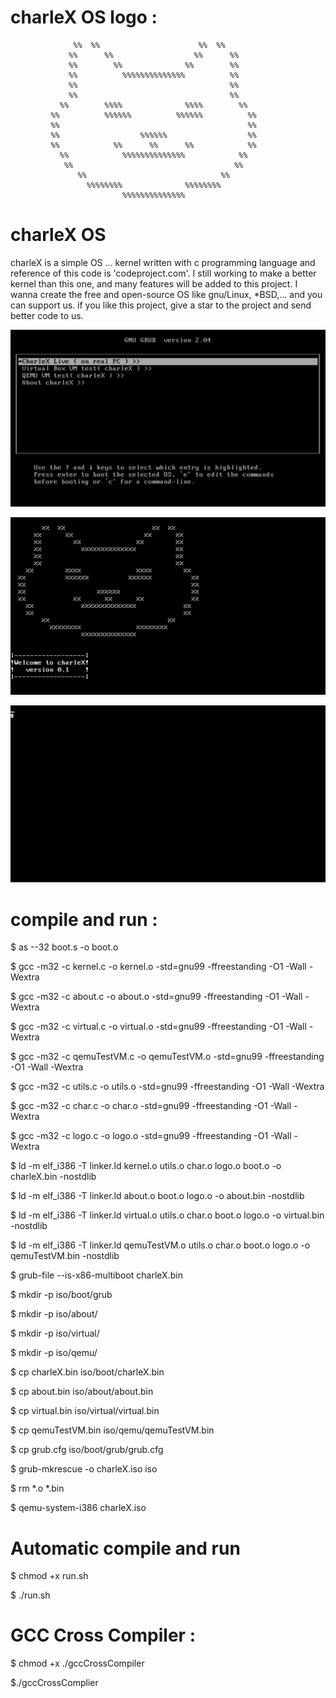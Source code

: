 

# charleX OS logo :


                  %%  %%                      %%  %%      
                 %%      %%                  %%      %%   
                 %%        %%              %%        %%   
                 %%          %%%%%%%%%%%%%%          %%   
                 %%                                  %%   
                 %%                                  %%   
               %%        %%%%              %%%%        %% 
             %%          %%%%%%          %%%%%%          %%
             %%                                          %%
             %%                  %%%%%%                  %%
             %%            %%      %%      %%            %%
               %%            %%%%%%%%%%%%%%            %%  
                %%                                    %%  
                   %%                              %%      
                     %%%%%%%%              %%%%%%%%     
                             %%%%%%%%%%%%%%               



# charleX OS

charleX is a simple OS ... kernel written with c programming language and reference of this code is 'codeproject.com'.
I still working to make a better kernel than this one, and many features will be added to this project.
I wanna create the free and open-source OS like gnu/Linux, *BSD,... and you can support us. if you like this project, give a star to the project and send better code to us.


![screenshots](screenshots/charleXGrub.png)

![screenshots](screenshots/charleXLoadingAndLogo.png)

![screenshots](screenshots/charleXPrompt.png)


# compile and run :

$ as --32 boot.s -o boot.o

$ gcc -m32 -c kernel.c -o kernel.o -std=gnu99 -ffreestanding -O1 -Wall -Wextra
 
$ gcc -m32 -c about.c -o about.o -std=gnu99 -ffreestanding -O1 -Wall -Wextra
 
$ gcc -m32 -c virtual.c -o virtual.o -std=gnu99 -ffreestanding -O1 -Wall -Wextra
 
$ gcc -m32 -c qemuTestVM.c -o qemuTestVM.o -std=gnu99 -ffreestanding -O1 -Wall -Wextra
 
 
$ gcc -m32 -c utils.c -o utils.o -std=gnu99 -ffreestanding -O1 -Wall -Wextra
 
$ gcc -m32 -c char.c -o char.o -std=gnu99 -ffreestanding -O1 -Wall -Wextra
 
$ gcc -m32 -c logo.c -o logo.o -std=gnu99 -ffreestanding -O1 -Wall -Wextra
 
$ ld -m elf_i386 -T linker.ld kernel.o utils.o char.o logo.o boot.o -o charleX.bin -nostdlib
 
$ ld -m elf_i386 -T linker.ld about.o boot.o logo.o  -o   about.bin -nostdlib
 
$ ld -m elf_i386 -T linker.ld virtual.o utils.o char.o boot.o logo.o  -o virtual.bin -nostdlib
 
$ ld -m elf_i386 -T linker.ld qemuTestVM.o utils.o char.o boot.o logo.o  -o qemuTestVM.bin -nostdlib
 
$ grub-file --is-x86-multiboot charleX.bin
 
$ mkdir -p iso/boot/grub
 
$ mkdir -p iso/about/
 
$ mkdir -p iso/virtual/
 
$ mkdir -p iso/qemu/
 
$ cp charleX.bin iso/boot/charleX.bin

$ cp about.bin iso/about/about.bin

$ cp virtual.bin iso/virtual/virtual.bin

$ cp qemuTestVM.bin iso/qemu/qemuTestVM.bin

$ cp grub.cfg iso/boot/grub/grub.cfg
 
$ grub-mkrescue -o charleX.iso iso
 
$ rm *.o *.bin
 
$ qemu-system-i386 charleX.iso



# Automatic compile and run

$ chmod +x run.sh

$ ./run.sh


# GCC Cross Compiler :

$ chmod +x ./gccCrossCompiler

$./gccCrossComplier

